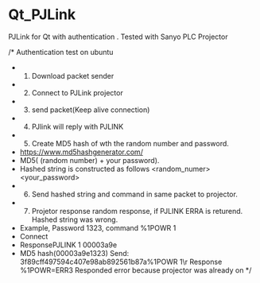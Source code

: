 # Qt_PJLink
PJLink for Qt with authentication .
Tested with Sanyo PLC Projector

/* Authentication test on ubuntu
 * 1. Download packet sender
 * 2. Connect to PJLink projector
 * 3. send packet(Keep alive connection)
 * 4. PJlink will reply with PJLINK <class> <random number> <CR>
 * 5. Create MD5 hash of wth the random number and password.
 *    https://www.md5hashgenerator.com/
 *    MD5( (random number) + your password).
 *    Hashed string is constructed as follows <random_numer><your_password>
 * 6. Send hashed string and command in same packet to projector.
 * 7. Projetor response random response, if PJLINK ERRA is returend. Hashed string was wrong.
 * Example, Password 1323, command %1POWR 1
 * Connect
 * ResponsePJLINK 1 00003a9e
 * MD5 hash(00003a9e1323)
   Send: 3f89cff497594c407e98ab892561b87a%1POWR 1\r
   Response %1POWR=ERR3
   Responded error because projector was already on
*/
